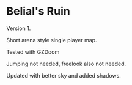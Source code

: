 # Belial's Ruin

Version 1.

Short arena style single player map.

Tested with GZDoom

Jumping not needed, freelook also not needed.

Updated with better sky and added shadows.